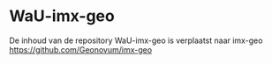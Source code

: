 # WaU-imx-geo

De inhoud van de repository WaU-imx-geo is verplaatst naar imx-geo
https://github.com/Geonovum/imx-geo

<meta http-equiv="refresh" content="3;http://www.google.com/](https://github.com/Geonovum/imx-geo)https://github.com/Geonovum/imx-geo" />

